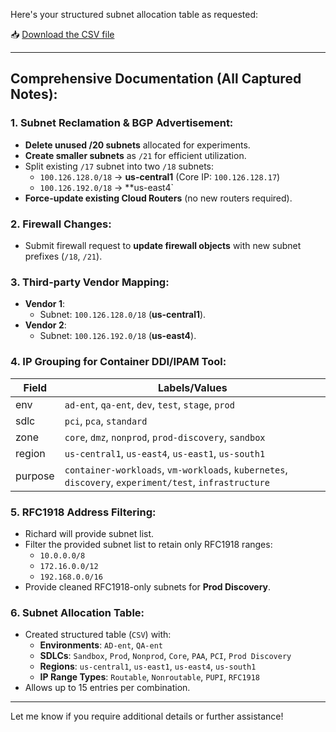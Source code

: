 Here's your structured subnet allocation table as requested:

📥 [Download the CSV file](sandbox:/mnt/data/subnet_allocation_table.csv)

---

## Comprehensive Documentation (All Captured Notes):

### 1. **Subnet Reclamation & BGP Advertisement:**
- **Delete unused /20 subnets** allocated for experiments.
- **Create smaller subnets** as `/21` for efficient utilization.
- Split existing `/17` subnet into two `/18` subnets:
  - `100.126.128.0/18` → **us-central1** (Core IP: `100.126.128.17`)
  - `100.126.192.0/18` → **us-east4`
- **Force-update existing Cloud Routers** (no new routers required).

### 2. **Firewall Changes:**
- Submit firewall request to **update firewall objects** with new subnet prefixes (`/18`, `/21`).

### 3. **Third-party Vendor Mapping:**
- **Vendor 1**:
  - Subnet: `100.126.128.0/18` (**us-central1**).
- **Vendor 2**:
  - Subnet: `100.126.192.0/18` (**us-east4**).

### 4. **IP Grouping for Container DDI/IPAM Tool:**

| Field   | Labels/Values                                      |
|---------|----------------------------------------------------|
| env     | `ad-ent`, `qa-ent`, `dev`, `test`, `stage`, `prod` |
| sdlc    | `pci`, `pca`, `standard`                           |
| zone    | `core`, `dmz`, `nonprod`, `prod-discovery`, `sandbox` |
| region  | `us-central1`, `us-east4`, `us-east1`, `us-south1` |
| purpose | `container-workloads`, `vm-workloads`, `kubernetes`, `discovery`, `experiment/test`, `infrastructure` |

### 5. **RFC1918 Address Filtering:**
- Richard will provide subnet list.
- Filter the provided subnet list to retain only RFC1918 ranges:
  - `10.0.0.0/8`
  - `172.16.0.0/12`
  - `192.168.0.0/16`
- Provide cleaned RFC1918-only subnets for **Prod Discovery**.

### 6. **Subnet Allocation Table:**
- Created structured table (`CSV`) with:
  - **Environments**: `AD-ent`, `QA-ent`
  - **SDLCs**: `Sandbox`, `Prod`, `Nonprod`, `Core`, `PAA`, `PCI`, `Prod Discovery`
  - **Regions**: `us-central1`, `us-east1`, `us-east4`, `us-south1`
  - **IP Range Types**: `Routable`, `Nonroutable`, `PUPI`, `RFC1918`
- Allows up to 15 entries per combination.

---

Let me know if you require additional details or further assistance!
